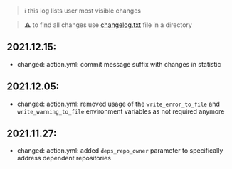 > :information_source: this log lists user most visible changes

> :warning: to find all changes use [changelog.txt](https://github.com/andry81/gh-action--accum-gh-stats/blob/master/changelog.txt) file in a directory

## 2021.12.15:
* changed: action.yml: commit message suffix with changes in statistic

## 2021.12.05:
* changed: action.yml: removed usage of the `write_error_to_file` and `write_warning_to_file` environment variables as not required anymore

## 2021.11.27:
* changed: action.yml: added `deps_repo_owner` parameter to specifically address dependent repositories
